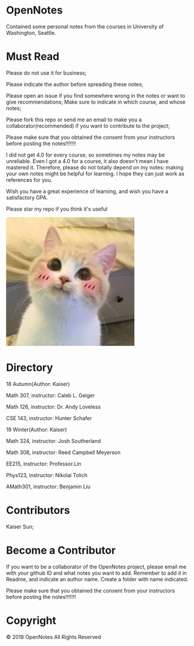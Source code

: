 # OpenNotes
Contained some personal notes from the courses in University of Washington, Seattle.



Must Read
=============
<p>
Please do not use it for business;
</p>
<p>
Please indicate the author before spreading these notes;
</p>
<p>
Please open an issue if you find somewhere wrong in the notes or want to give recommendations; Make sure to indicate in which course, and whose notes;
</p>
<p>
Please fork this repo or send me an email to make you a collaborator(recommended) if you want to contribute to the project;
</p>
<p>
  Please make sure that you obtained the consent from your instructors before posting the notes!!!!!!!
</p>
<p>
I did not get 4.0 for every course, so sometimes my notes may be unreliable. Even I got a 4.0 for a course, it also doesn't mean I have mastered it. Therefore, please do not totally depend on my notes: making your own notes might be helpful for learning. I hope they can just work as references for you.
</p>
<p>
Wish you have a great experience of learning, and wish you have a satisfactory GPA.
</p>
<p>
Please star my repo if you think it's useful
</p>
<p>
  <img src="https://github.com/KaiserKkaiser/Notes/blob/master/img/cat.jpg" width="350" title="QAQ">
</p>


Directory
=============
18 Autumn(Author: Kaiser)
<p>
Math 307, instructor: Caleb L. Geiger
</p>
<p>
Math 126, instructor: Dr. Andy Loveless
</p>
<p>
CSE 143, instructor: Hunter Schafer
</p>

19 Winter(Author: Kaiser)
<p>
Math 324, instructor: Josh Southerland
</p>
<p>
Math 308, instructor: Reed Campbell Meyerson
</p>
<p>
  EE215, instructor: Professor.Lin
</p>
<p>
  Phys123, instructor: Nikolai Tolich
</p>
<p>
  AMath301, instructor: Benjamin Liu
</p>  

Contributors
=============
Kaiser Sun;

Become a Contributor
=============
<p>
If you want to be a collaborator of the OpenNotes project, please email me with your github ID and what notes you want to add. Remember to add it in Readme, and indicate an author name. Create a folder with name indicated.
</p>
<p>
  Please make sure that you obtained the consent from your instructors before posting the notes!!!!!!!
</p>

Copyright
=============
© 2018 OpenNotes All Rights Reserved
